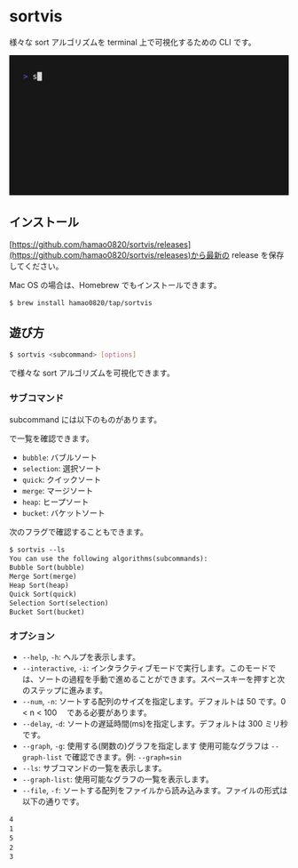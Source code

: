 # sortvis

様々な sort アルゴリズムを terminal 上で可視化するための CLI です。

![](./sample.gif)

## インストール

[https://github.com/hamao0820/sortvis/releases](https://github.com/hamao0820/sortvis/releases)から最新の release を保存してください。

Mac OS の場合は、Homebrew でもインストールできます。

```sh
$ brew install hamao0820/tap/sortvis
```

## 遊び方

```sh
$ sortvis <subcommand> [options]
```

で様々な sort アルゴリズムを可視化できます。

### サブコマンド

subcommand には以下のものがあります。

で一覧を確認できます。

- `bubble`: バブルソート
- `selection`: 選択ソート
- `quick`: クイックソート
- `merge`: マージソート
- `heap`: ヒープソート
- `bucket`: バケットソート

次のフラグで確認することもできます。

```console
$ sortvis --ls
You can use the following algorithms(subcommands):
Bubble Sort(bubble)
Merge Sort(merge)
Heap Sort(heap)
Quick Sort(quick)
Selection Sort(selection)
Bucket Sort(bucket)
```

### オプション

- `--help`, `-h`: ヘルプを表示します。
- `--interactive`, `-i`: インタラクティブモードで実行します。このモードでは、ソートの過程を手動で進めることができます。スペースキーを押すと次のステップに進みます。
- `--num`, `-n`: ソートする配列のサイズを指定します。デフォルトは 50 です。0 < n < 100 　である必要があります。
- `--delay`, `-d`: ソートの遅延時間(ms)を指定します。デフォルトは 300 ミリ秒です。
- `--graph`, `-g`: 使用する(関数の)グラフを指定します 使用可能なグラフは `--graph-list` で確認できます。例: `--graph=sin`
- `--ls`: サブコマンドの一覧を表示します。
- `--graph-list`: 使用可能なグラフの一覧を表示します。
- `--file`, `-f`: ソートする配列をファイルから読み込みます。ファイルの形式は以下の通りです。

```txt
4
1
5
2
3
```
